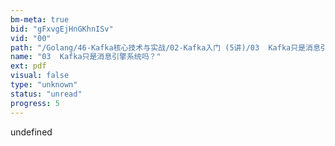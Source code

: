 ```yaml
---
bm-meta: true
bid: "gFxvgEjHnGKhnISv"
vid: "00"
path: "/Golang/46-Kafka核心技术与实战/02-Kafka入门 (5讲)/03  Kafka只是消息引擎系统吗？.pdf"
name: "03  Kafka只是消息引擎系统吗？"
ext: pdf
visual: false
type: "unknown"
status: "unread"
progress: 5
---
```

undefined